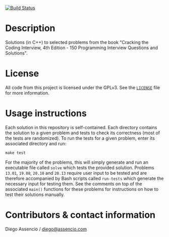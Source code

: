 [![Build Status](https://api.travis-ci.com/dassencio/cracking-the-coding-interview.svg?branch=master)](https://travis-ci.com/dassencio/cracking-the-coding-interview)

# Description

Solutions (in C++) to selected problems from the book "Cracking the Coding
Interview, 4th Edition - 150 Programming Interview Questions and Solutions".

# License

All code from this project is licensed under the GPLv3. See the
[`LICENSE`](https://github.com/dassencio/cracking-the-coding-interview/tree/master/LICENSE)
file for more information.

# Usage instructions

Each solution in this repository is self-contained. Each directory contains
the solution to a given problem and tests to check its correctness (most of the
tests are randomized). To run the tests for a given problem, enter its
associated directory and run:

    make test

For the majority of the problems, this will simply generate and run an
executable file called `solve` which tests the provided solution.
Problems `13.01`, `19.08`, `20.10` and `20.13` require user input to be tested
and are therefore accompanied by Bash scripts called `run-tests` which generate
the necessary input for testing them. See the comments on top of the associated
`main()` functions for these problems for instructions on how to test their
solutions manually.

# Contributors & contact information

Diego Assencio / diego@assencio.com
